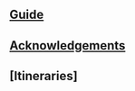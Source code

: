 ## [Guide](https://lostpolicymaker.org/LostPolicymaker_HackerSummerCamp_2019.pdf)
## [Acknowledgements]()
## [Itineraries]
